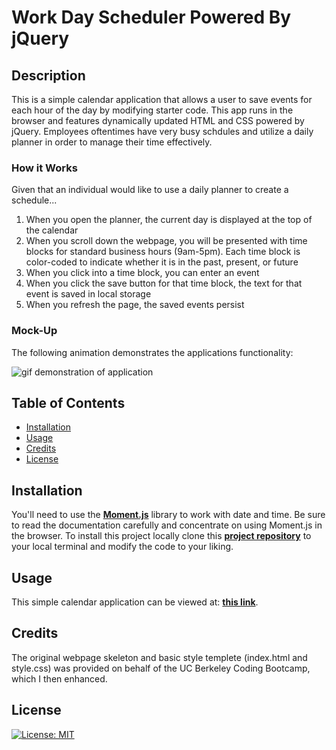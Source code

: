 # Work Day Scheduler Powered By jQuery

## Description

This is a simple calendar application that allows a user to save events for each hour of the day by modifying starter code. This app runs in the browser and features dynamically updated HTML and CSS powered by jQuery. Employees oftentimes have very busy schdules and utilize a daily planner in order to manage their time effectively.

### How it Works

Given that an individual would like to use a daily planner to create a schedule...

1. When you open the planner, the current day is displayed at the top of the calendar
2. When you scroll down the webpage, you will be presented with time blocks for standard business hours (9am-5pm). Each time block is color-coded to indicate whether it is in the past, present, or future
3. When you click into a time block, you can enter an event
4. When you click the save button for that time block, the text for that event is saved in local storage
5. When you refresh the page, the saved events persist

### Mock-Up

The following animation demonstrates the applications functionality:

![gif demonstration of application](./assets/images/Demo_of_Work_Day_Planner.gif)

## Table of Contents

- [Installation](#installation)
- [Usage](#usage)
- [Credits](#credits)
- [License](#license)

## Installation

You'll need to use the [**Moment.js**](https://momentjs.com/) library to work with date and time. Be sure to read the documentation carefully and concentrate on using Moment.js in the browser.
To install this project locally clone this [**project repository**](https://github.com/kaylamuraoka/Work_Day_Scheduler_Using_jQuery) to your local terminal and modify the code to your liking.

## Usage

This simple calendar application can be viewed at: [**this link**](https://kaylamuraoka.github.io/Work_Day_Scheduler_Using_jQuery/).

## Credits

The original webpage skeleton and basic style templete (index.html and style.css) was provided on behalf of the UC Berkeley Coding Bootcamp, which I then enhanced.

## License

[![License: MIT](https://img.shields.io/badge/License-MIT-yellow.svg)](https://opensource.org/licenses/MIT)
